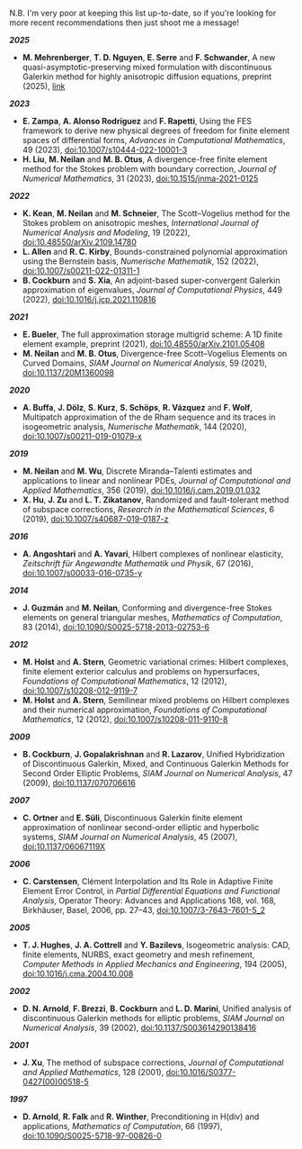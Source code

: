<!--
- General chat through with anyone in the group about what they're currently working on, for the new folks  
- Finite element systems, and why we split
- Long steps for fixed point iterations
- Exotic complexes (Stokes complexes, the BGG construction (incl. the isomorphism of symmetric trace-free matrices to complex numbers in 2D), and why you should care) 
- Lie advection equations, and their topology-preserving properties
- DG methods (how they can be derived through mollification/HDG + static condensation)
-->

N.B. I'm very poor at keeping this list up-to-date, so if you're looking for more recent recommendations then just shoot me a message!

***2025***

- **M. Mehrenberger**, **T. D. Nguyen**, **E. Serre** and **F. Schwander**, A new quasi-asymptotic-preserving mixed formulation with discontinuous Galerkin method for highly anisotropic diffusion equations, preprint (2025), [link](https://hal.science/hal-05234610)

***2023***

- **E. Zampa**, **A. Alonso Rodríguez** and **F. Rapetti**, Using the FES framework to derive new physical degrees of freedom for finite element spaces of differential forms, *Advances in Computational Mathematics*, 49 (2023), [doi:10.1007/s10444-022-10001-3](https://doi.org/10.1007/s10444-022-10001-3)
- **H. Liu**, **M. Neilan** and **M. B. Otus**, A divergence-free finite element method for the Stokes problem with boundary correction, *Journal of Numerical Mathematics*, 31 (2023), [doi:10.1515/jnma-2021-0125](https://doi.org/10.1515/jnma-2021-0125)

***2022***

- **K. Kean**, **M. Neilan** and **M. Schneier**, The Scott–Vogelius method for the Stokes problem on anisotropic meshes, *International Journal of Numerical Analysis and Modeling*, 19 (2022), [doi:10.48550/arXiv.2109.14780](https://doi.org/10.48550/arXiv.2109.14780)
- **L. Allen** and **R. C. Kirby**, Bounds-constrained polynomial approximation using the Bernstein basis, *Numerische Mathematik*, 152 (2022), [doi:10.1007/s00211-022-01311-1](https://doi.org/10.1007/s00211-022-01311-1)
- **B. Cockburn** and **S. Xia**, An adjoint-based super-convergent Galerkin approximation of eigenvalues, *Journal of Computational Physics*, 449 (2022), [doi:10.1016/j.jcp.2021.110816](https://doi.org/10.1016/j.jcp.2021.110816)

***2021***

- **E. Bueler**, The full approximation storage multigrid scheme: A 1D finite element example, preprint (2021), [doi:10.48550/arXiv.2101.05408](https://doi.org/10.48550/arXiv.2101.05408)
- **M. Neilan** and **M. B. Otus**, Divergence-free Scott–Vogelius Elements on Curved Domains, *SIAM Journal on Numerical Analysis*, 59 (2021), [doi:10.1137/20M1360098](https://doi.org/10.1137/20M1360098)

***2020***

- **A. Buffa**, **J. Dölz**, **S. Kurz**, **S. Schöps**, **R. Vázquez** and **F. Wolf**, Multipatch approximation of the de Rham sequence and its traces in isogeometric analysis, *Numerische Mathematik*, 144 (2020), [doi:10.1007/s00211-019-01079-x](https://doi.org/10.1007/s00211-019-01079-x)

***2019***

- **M. Neilan** and **M. Wu**, Discrete Miranda–Talenti estimates and applications to linear and nonlinear PDEs, *Journal of Computational and Applied Mathematics*, 356 (2019), [doi:10.1016/j.cam.2019.01.032](https://doi.org/10.1016/j.cam.2019.01.032)
- **X. Hu**, **J. Zu** and **L. T. Zikatanov**, Randomized and fault-tolerant method of subspace corrections, *Research in the Mathematical Sciences*, 6 (2019), [doi:10.1007/s40687-019-0187-z](https://doi.org/10.1007/s40687-019-0187-z)

***2016***

- **A. Angoshtari** and **A. Yavari**, Hilbert complexes of nonlinear elasticity, *Zeitschrift für Angewandte Mathematik und Physik*, 67 (2016), [doi:10.1007/s00033-016-0735-y](https://doi.org/10.1007/s00033-016-0735-y)

***2014***

- **J. Guzmán** and **M. Neilan**, Conforming and divergence-free Stokes elements on general triangular meshes, *Mathematics of Computation*, 83 (2014), [doi:10.1090/S0025-5718-2013-02753-6](https://doi.org/10.1090/S0025-5718-2013-02753-6)

***2012***

- **M. Holst** and **A. Stern**, Geometric variational crimes: Hilbert complexes, finite element exterior calculus and problems on hypersurfaces, *Foundations of Computational Mathematics*, 12 (2012), [doi:10.1007/s10208-012-9119-7](https://doi.org/10.1007/s10208-012-9119-7)
- **M. Holst** and **A. Stern**, Semilinear mixed problems on Hilbert complexes and their numerical approximation, *Foundations of Computational Mathematics*, 12 (2012), [doi:10.1007/s10208-011-9110-8](https://doi.org/10.1007/s10208-011-9110-8)

***2009***

- **B. Cockburn**, **J. Gopalakrishnan** and **R. Lazarov**, Unified Hybridization of Discontinuous Galerkin, Mixed, and Continuous Galerkin Methods for Second Order Elliptic Problems, *SIAM Journal on Numerical Analysis*, 47 (2009), [doi:10.1137/070706616](https://doi.org/10.1137/070706616)

***2007***

- **C. Ortner** and **E. Süli**, Discontinuous Galerkin finite element approximation of nonlinear second-order elliptic and hyperbolic systems, *SIAM Journal on Numerical Analysis*, 45 (2007), [doi:10.1137/06067119X](https://doi.org/10.1137/06067119X)

***2006***

- **C. Carstensen**, Clément Interpolation and Its Role in Adaptive Finite Element Error Control, in *Partial Differential Equations and Functional Analysis*, Operator Theory: Advances and Applications 168, vol. 168, Birkhäuser, Basel, 2006, pp. 27–43, [doi:10.1007/3-7643-7601-5_2](https://doi.org/10.1007/3-7643-7601-5_2)

***2005***

- **T. J. Hughes**, **J. A. Cottrell** and **Y. Bazilevs**, Isogeometric analysis: CAD, finite elements, NURBS, exact geometry and mesh refinement, *Computer Methods in Applied Mechanics and Engineering*, 194 (2005), [doi:10.1016/j.cma.2004.10.008](https://doi.org/10.1016/j.cma.2004.10.008)

***2002***

- **D. N. Arnold**, **F. Brezzi**, **B. Cockburn** and **L. D. Marini**, Unified analysis of discontinuous Galerkin methods for elliptic problems, *SIAM Journal on Numerical Analysis*, 39 (2002), [doi:10.1137/S003614290138416](https://doi.org/10.1137/S003614290138416)

***2001***

- **J. Xu**, The method of subspace corrections, *Journal of Computational and Applied Mathematics*, 128 (2001), [doi:10.1016/S0377-0427(00)00518-5](https://doi.org/10.1016/S0377-0427(00)00518-5)

***1997***

- **D. Arnold**, **R. Falk** and **R. Winther**, Preconditioning in H(div) and applications, *Mathematics of Computation*, 66 (1997), [doi:10.1090/S0025-5718-97-00826-0](https://doi.org/10.1090/S0025-5718-97-00826-0)